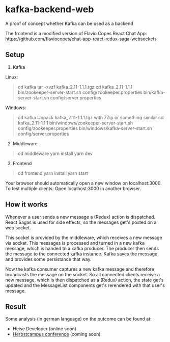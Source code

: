# kafka-backend-web
A proof of concept whether Kafka can be used as a backend

The frontend is a modified version of Flavio Copes React Chat App: https://github.com/flaviocopes/chat-app-react-redux-saga-websockets

## Setup

1. Kafka

Linux:

> cd kafka
> tar -xvzf kafka_2.11-1.1.1.tgz
> cd kafka_2.11-1.1.1
> bin/zookeeper-server-start.sh config/zookeeper.properties
> bin/kafka-server-start.sh config/server.properties

Windows:

> cd kafka
> Unpack kafka_2.11-1.1.1.tgz with 7Zip or something similar
> cd kafka_2.11-1.1.1
> bin/windows/zookeeper-server-start.sh config/zookeeper.properties
> bin/windows/kafka-server-start.sh config/server.properties

2. Middleware

> cd middleware
> yarn install
> yarn dev

3. Frontend

> cd frontend
> yarn install
> yarn start

Your browser should automatically open a new window on localhost:3000.
To test multiple clients: Open localhost:3000 in another browser.

## How it works

Whenever a user sends a new message a (Redux) action is dispatched. React Sagas is used for side effects, so the messages get's posted on a web socket.

This socket is provided by the middleware, which receives a new message via socket. This messages is processed and turned in a new kafka message, which is handed to a kafka producer. The producer then sends the message to the connected kafka instance. Kafka saves the message and provides some persistance that way.

Now the kafka consumer captures a new kafka message and therefore broadcasts the message on the socket. So all connected clients receive a new message, which is then dispatched as a (Redux) action, the state get's updated and the MessageList components get's rerendered with that user's message.

## Result

Some analysis (in german language) on the outcome can be found at:

* Heise Developer (online soon)
* [Herbstcampus conference](https://www.herbstcampus.de/veranstaltung-7230-kafka-als-backend-f%E3%BCr-webanwendungen.html?id=7230) (coming soon)
